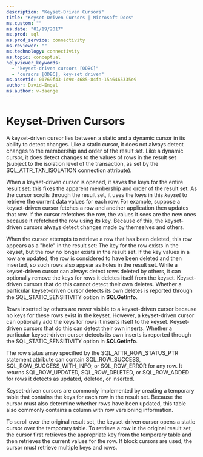 ```yaml
---
description: "Keyset-Driven Cursors"
title: "Keyset-Driven Cursors | Microsoft Docs"
ms.custom: ""
ms.date: "01/19/2017"
ms.prod: sql
ms.prod_service: connectivity
ms.reviewer: ""
ms.technology: connectivity
ms.topic: conceptual
helpviewer_keywords: 
  - "keyset-driven cursors [ODBC]"
  - "cursors [ODBC], key-set driven"
ms.assetid: 01769f43-1d9c-4685-84fa-15a6465335e9
author: David-Engel
ms.author: v-daenge
---
```

# Keyset-Driven Cursors
A keyset-driven cursor lies between a static and a dynamic cursor in its ability to detect changes. Like a static cursor, it does not always detect changes to the membership and order of the result set. Like a dynamic cursor, it does detect changes to the values of rows in the result set (subject to the isolation level of the transaction, as set by the SQL_ATTR_TXN_ISOLATION connection attribute).  
  
 When a keyset-driven cursor is opened, it saves the keys for the entire result set; this fixes the apparent membership and order of the result set. As the cursor scrolls through the result set, it uses the keys in this *keyset* to retrieve the current data values for each row. For example, suppose a keyset-driven cursor fetches a row and another application then updates that row. If the cursor refetches the row, the values it sees are the new ones because it refetched the row using its key. Because of this, the keyset-driven cursors always detect changes made by themselves and others.  
  
 When the cursor attempts to retrieve a row that has been deleted, this row appears as a "hole" in the result set: The key for the row exists in the keyset, but the row no longer exists in the result set. If the key values in a row are updated, the row is considered to have been deleted and then inserted, so such rows also appear as holes in the result set. While a keyset-driven cursor can always detect rows deleted by others, it can optionally remove the keys for rows it deletes itself from the keyset. Keyset-driven cursors that do this cannot detect their own deletes. Whether a particular keyset-driven cursor detects its own deletes is reported through the SQL_STATIC_SENSITIVITY option in **SQLGetInfo**.  
  
 Rows inserted by others are never visible to a keyset-driven cursor because no keys for these rows exist in the keyset. However, a keyset-driven cursor can optionally add the keys for rows it inserts itself to the keyset. Keyset-driven cursors that do this can detect their own inserts. Whether a particular keyset-driven cursor detects its own inserts is reported through the SQL_STATIC_SENSITIVITY option in **SQLGetInfo**.  
  
 The row status array specified by the SQL_ATTR_ROW_STATUS_PTR statement attribute can contain SQL_ROW_SUCCESS, SQL_ROW_SUCCESS_WITH_INFO, or SQL_ROW_ERROR for any row. It returns SQL_ROW_UPDATED, SQL_ROW_DELETED, or SQL_ROW_ADDED for rows it detects as updated, deleted, or inserted.  
  
 Keyset-driven cursors are commonly implemented by creating a temporary table that contains the keys for each row in the result set. Because the cursor must also determine whether rows have been updated, this table also commonly contains a column with row versioning information.  
  
 To scroll over the original result set, the keyset-driven cursor opens a static cursor over the temporary table. To retrieve a row in the original result set, the cursor first retrieves the appropriate key from the temporary table and then retrieves the current values for the row. If block cursors are used, the cursor must retrieve multiple keys and rows.
